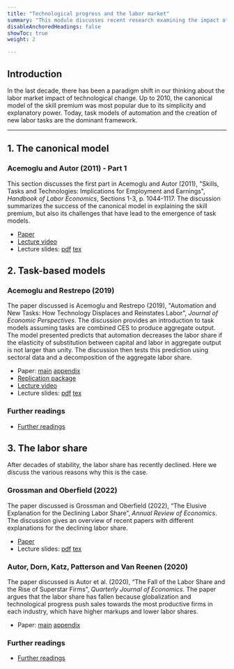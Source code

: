 ```yaml
---
title: "Technological progress and the labor market"
summary: "This module discusses recent research examining the impact of technological progress on firms, their workers, markets, and the macro-economy"
disableAnchoredHeadings: false
showToc: true
weight: 2

---
```


## Introduction

In the last decade, there has been a paradigm shift in our thinking about the labor market impact of technological change. Up to 2010, the canonical model of the skill premium was most popular due to its simplicity and explanatory power. Today, task models of automation and the creation of new labor tasks are the dominant framework. 

---

## 1. The canonical model

### Acemoglu and Autor (2011) - Part 1
This section discusses the first part in Acemoglu and Autor (2011), "Skills, Tasks and Technologies: Implications for Employment and Earnings", <i>Handbook of Labor Economics</i>, Sections 1-3, p. 1044-1117. The discussion summarizes the success of the canonical model in explaining the skill premium, but also its challenges that have lead to the emergence of task models.
+ [Paper](https://github.com/MaartenGoos/graduate_labor/blob/1c7855192f5c8bb937b6948c0a303c2b23ae1e62/technological_change/201101_AcemogluAutor/201101-AcemogluAutor-part%201.pdf)
+ [Lecture video](https://www.youtube.com/watch?v=bwJg4OnPHvU)
+ Lecture slides: [pdf](https://github.com/MaartenGoos/graduate_labor/blob/1c7855192f5c8bb937b6948c0a303c2b23ae1e62/technological_change/201101_AcemogluAutor/slides/201101-AcemogluAutor-P1-slides.pdf) [tex](https://github.com/MaartenGoos/graduate_labor/tree/1c7855192f5c8bb937b6948c0a303c2b23ae1e62/technological_change/201101_AcemogluAutor/slides/tex)

## 2. Task-based models

### Acemoglu and Restrepo (2019)
The paper discussed is Acemoglu and Restrepo (2019), "Automation and New Tasks: How Technology Displaces and Reinstates Labor", <i>Journal of Economic Perspectives</i>. The discussion provides an introduction to task models assuming tasks are combined CES to produce aggregate output. The model presented predicts that automation decreases the labor share if the elasticity of substitution between capital and labor in aggregate output is not larger than unity. The discussion then tests this prediction using sectoral data and a decomposition of the aggregate labor share. 
+ Paper: [main](https://github.com/MaartenGoos/graduate_labor/blob/1c7855192f5c8bb937b6948c0a303c2b23ae1e62/technological_change/201904_AcemogluRestrepo/201904-AcemogluRestrepo.pdf) [appendix](https://github.com/MaartenGoos/graduate_labor/blob/1c7855192f5c8bb937b6948c0a303c2b23ae1e62/technological_change/201904_AcemogluRestrepo/201904-AcemogluRestrepo-appendix.pdf)
+ [Replication package](https://github.com/MaartenGoos/graduate_labor/tree/1c7855192f5c8bb937b6948c0a303c2b23ae1e62/technological_change/201904_AcemogluRestrepo/data)
+ [Lecture video](https://www.youtube.com/watch?v=Nio5W6VNwcw&t=22s)
+ Lecture slides: [pdf](https://github.com/MaartenGoos/graduate_labor/blob/1c7855192f5c8bb937b6948c0a303c2b23ae1e62/technological_change/201904_AcemogluRestrepo/slides/201904-AcemogluRestrepo-slides.pdf) [tex](https://github.com/MaartenGoos/graduate_labor/tree/1c7855192f5c8bb937b6948c0a303c2b23ae1e62/technological_change/201904_AcemogluRestrepo/slides/tex)

### Further readings 
+ [Further readings](https://github.com/MaartenGoos/graduate_labor/tree/1c7855192f5c8bb937b6948c0a303c2b23ae1e62/technological_change/papers)


## 3. The labor share

After decades of stability, the labor share has recently declined. Here we discuss the various reasons why this is the case.

### Grossman and Oberfield (2022)
The paper discussed is Grossman and Oberfield (2022), “The Elusive Explanation for the Declining Labor Share”, <i>Annual Review of Economics</i>. The discussion gives an overview of recent papers with different explanations for the declining labor share.
+ [Paper](https://github.com/MaartenGoos/graduate_labor/blob/1c7855192f5c8bb937b6948c0a303c2b23ae1e62/labor_share/202204_GrossmanOberfield/202204-GrossmanOberfield.pdf)
+ Lecture slides: [pdf](https://github.com/MaartenGoos/graduate_labor/blob/1c7855192f5c8bb937b6948c0a303c2b23ae1e62/labor_share/202204_GrossmanOberfield/slides/202204-GrossmanOberfield-slides.pdf) [tex](https://github.com/MaartenGoos/graduate_labor/tree/1c7855192f5c8bb937b6948c0a303c2b23ae1e62/labor_share/202204_GrossmanOberfield/slides/tex)

### Autor, Dorn, Katz, Patterson and Van Reenen (2020)
The paper discussed is Autor et al. (2020), “The Fall of the Labor Share and the Rise of Superstar Firms”, <i>Quarterly Journal of Economics</i>. The paper argues that the labor share has fallen because globalization and technological progress push sales towards the most productive firms in each industry, which have higher markups and lower labor shares.
+ Paper: [main](https://github.com/MaartenGoos/graduate_labor/blob/1c7855192f5c8bb937b6948c0a303c2b23ae1e62/labor_share/202005_Autoretal/202005-Autoretal.pdf)
[appendix](https://github.com/MaartenGoos/graduate_labor/blob/1c7855192f5c8bb937b6948c0a303c2b23ae1e62/labor_share/202005_Autoretal/202005-Autoretal-Appendix.pdf)

### Further readings 
+ [Further readings](https://github.com/MaartenGoos/graduate_labor/tree/1c7855192f5c8bb937b6948c0a303c2b23ae1e62/labor_share/papers)

